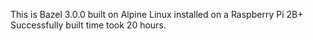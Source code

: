 This is Bazel 3.0.0 built on Alpine Linux installed on a Raspberry Pi 2B+
Successfully built time took 20 hours.